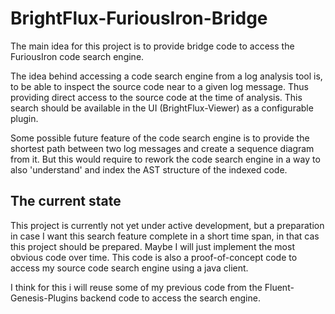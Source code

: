 # BrightFlux-FuriousIron-Bridge

The main idea for this project is to provide bridge code to access the FuriousIron code search engine.

The idea behind accessing a code search engine from a log analysis tool is, to be able to inspect the 
source code near to a given log message. Thus providing direct access to the source code at the time 
of analysis. This search should be available in the UI (BrightFlux-Viewer) as a configurable plugin.

Some possible future feature of the code search engine is to provide the shortest path between two log 
messages and create a sequence diagram from it. But this would require to rework the code search engine 
in a way to also 'understand' and index the AST structure of the indexed code.

## The current state

This project is currently not yet under active development, but a preparation in case I want this
search feature complete in a short time span, in that cas this project should be prepared. Maybe I 
will just implement the most obvious code over time. This code is also a proof-of-concept code to 
access my source code search engine using a java client.

I think for this i will reuse some of my previous code from the Fluent-Genesis-Plugins backend code
to access the search engine.